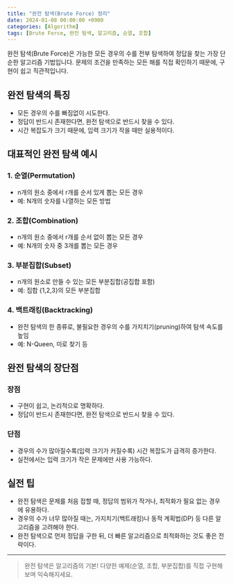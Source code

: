 ```yaml
---
title: "완전 탐색(Brute Force) 정리"
date: 2024-01-08 00:00:00 +0900
categories: [Algorithm]
tags: [Brute Force, 완전 탐색, 알고리즘, 순열, 조합]
---
```


완전 탐색(Brute Force)은 가능한 모든 경우의 수를 전부 탐색하여 정답을 찾는 가장 단순한 알고리즘 기법입니다. 문제의 조건을 만족하는 모든 해를 직접 확인하기 때문에, 구현이 쉽고 직관적입니다.

## 완전 탐색의 특징
- 모든 경우의 수를 빠짐없이 시도한다.
- 정답이 반드시 존재한다면, 완전 탐색으로 반드시 찾을 수 있다.
- 시간 복잡도가 크기 때문에, 입력 크기가 작을 때만 실용적이다.

## 대표적인 완전 탐색 예시

### 1. 순열(Permutation)
- n개의 원소 중에서 r개를 순서 있게 뽑는 모든 경우
- 예: N개의 숫자를 나열하는 모든 방법

### 2. 조합(Combination)
- n개의 원소 중에서 r개를 순서 없이 뽑는 모든 경우
- 예: N개의 숫자 중 3개를 뽑는 모든 경우

### 3. 부분집합(Subset)
- n개의 원소로 만들 수 있는 모든 부분집합(공집합 포함)
- 예: 집합 {1,2,3}의 모든 부분집합

### 4. 백트래킹(Backtracking)
- 완전 탐색의 한 종류로, 불필요한 경우의 수를 가지치기(pruning)하여 탐색 속도를 높임
- 예: N-Queen, 미로 찾기 등

## 완전 탐색의 장단점

### 장점
- 구현이 쉽고, 논리적으로 명확하다.
- 정답이 반드시 존재한다면, 완전 탐색으로 반드시 찾을 수 있다.

### 단점
- 경우의 수가 많아질수록(입력 크기가 커질수록) 시간 복잡도가 급격히 증가한다.
- 실전에서는 입력 크기가 작은 문제에만 사용 가능하다.

## 실전 팁
- 완전 탐색은 문제를 처음 접할 때, 정답의 범위가 작거나, 최적화가 필요 없는 경우에 유용하다.
- 경우의 수가 너무 많아질 때는, 가지치기(백트래킹)나 동적 계획법(DP) 등 다른 알고리즘을 고려해야 한다.
- 완전 탐색으로 먼저 정답을 구한 뒤, 더 빠른 알고리즘으로 최적화하는 것도 좋은 전략이다.

---

> 완전 탐색은 알고리즘의 기본! 다양한 예제(순열, 조합, 부분집합)를 직접 구현해보며 익숙해지세요. 